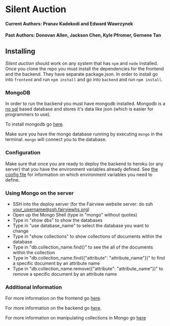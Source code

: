 # Silent Auction

#### Current Authors: Pranav Kadekodi and Edward Wawrzynek

#### Past Authors: Donovan Allen, Jackson Chen, Kyle Pfromer, Gernene Tan

## Installing

*Silent auction* should work on any system that has `npm` and `node` installed. Once you clone the repo you must install the dependencies for the frontend and the backend.
They have separate package.json. In order to install go into `frontend` and run `npm install` and go into `backend` and run `npm install`.

### MongoDB

In order to run the backend you must have mongodb installed. Mongodb is a [no sql](https://medium.com/xplenty-blog/the-sql-vs-nosql-difference-mysql-vs-mongodb-32c9980e67b2) based database and stores it's data like json (which is easier for programmers to use).

To install mongodb go [here](https://docs.mongodb.com/manual/administration/install-community/).

Make sure you have the mongo database running by executing `mongo` in the terminal. `mongo` will connect you to the database.

### Configuration

Make sure that once you are ready to deploy the backend to heroku (or any server) that you have the environment variables already defined.
See [the config file](backend/src/config.ts) for information on which environment variables you need to define.

### Using Mongo on the server

- SSH into the deploy server (for the Fairview website server: do ssh your_username@ssh.fairviewhs.org)
- Open up the Mongo Shell (type in "mongo" without quotes)
- Type in "show dbs" to show the databases
- Type in "use database_name" to select the database you want to change 
- Type in "show collections" to show collections of documents within the database
- Type in "db.collection_name.find()" to see the all of the documents within the collection
- Type in "db.collection_name.find({"attribute": "attribute_name"})" to find a specific document by an attribute name
- Type in "db.collection_name.remove({"attribute": "attribute_name"})" to remove a specific document by an attribute name


### Additional Information

For more information on the frontend go [here](frontend/README.md).

For more information on the backend go [here](backend/README.md).

For more information on manipulating collections in Mongo go [here](https://docs.mongodb.com/manual/reference/method/js-collection/)
